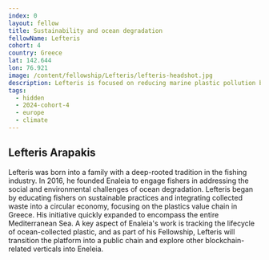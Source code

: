 ```yaml
---
index: 0
layout: fellow
title: Sustainability and ocean degradation
fellowName: Lefteris
cohort: 4
country: Greece
lat: 142.644
lon: 76.921
image: /content/fellowship/Lefteris/lefteris-headshot.jpg
description: Lefteris is focused on reducing marine plastic pollution by engaging with fishers in Greece and the Mediterranean and adopting cleaning and sustainability practices.
tags:
  - hidden
  - 2024-cohort-4
  - europe
  - climate
---
```


## Lefteris Arapakis

Lefteris was born into a family with a deep-rooted tradition in the fishing industry. In 2016, he founded Enaleia to engage fishers in addressing the social and environmental challenges of ocean degradation.
Lefteris began by educating fishers on sustainable practices and integrating collected waste into a circular economy, focusing on the plastics value chain in Greece. His initiative quickly expanded to encompass the entire Mediterranean Sea. A key aspect of Enaleia's work is tracking the lifecycle of ocean-collected plastic, and as part of his Fellowship, Lefteris will transition the platform into a public chain and explore other blockchain-related verticals into Eneleia.
